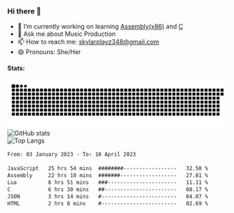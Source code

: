 ### Hi there 👋

- 🔭 I’m currently working on learning [Assembly(x86)](https://github.com/SkylarPlayz348/Assembly-Coding) and [C](https://github.com/SkylarPlayz348/C-Coding)
- 💬 Ask me about Music Production
- 📫 How to reach me: skylarplayz348@gmail.com
- 😄 Pronouns: She/Her

#### Stats:
![Snake](https://raw.githubusercontent.com/Skylarplayz348/Skylarplayz348/snake/github-contribution-grid-snake-dark.svg)
<br>
![GitHub stats](https://github-readme-stats.vercel.app/api?username=skylarplayz348&count_private=true&show_icons=true&theme=omni)
<br>
![Top Langs](https://github-readme-stats.vercel.app/api/top-langs/?username=skylarplayz348&layout=compact&theme=omni)
<!--START_SECTION:waka-->

```text
From: 03 January 2023 - To: 10 April 2023

JavaScript   25 hrs 54 mins  ########-----------------   32.50 %
Assembly     22 hrs 10 mins  #######------------------   27.81 %
Lua          8 hrs 51 mins   ###----------------------   11.11 %
C            6 hrs 30 mins   ##-----------------------   08.17 %
JSON         3 hrs 14 mins   #------------------------   04.07 %
HTML         2 hrs 8 mins    #------------------------   02.69 %
```

<!--END_SECTION:waka-->
